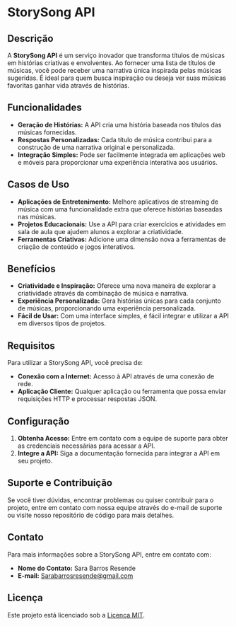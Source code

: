 # StorySong API

## Descrição

A **StorySong API** é um serviço inovador que transforma títulos de músicas em histórias criativas e envolventes. Ao fornecer uma lista de títulos de músicas, você pode receber uma narrativa única inspirada pelas músicas sugeridas. É ideal para quem busca inspiração ou deseja ver suas músicas favoritas ganhar vida através de histórias.

## Funcionalidades

- **Geração de Histórias:** A API cria uma história baseada nos títulos das músicas fornecidas.
- **Respostas Personalizadas:** Cada título de música contribui para a construção de uma narrativa original e personalizada.
- **Integração Simples:** Pode ser facilmente integrada em aplicações web e móveis para proporcionar uma experiência interativa aos usuários.

## Casos de Uso

- **Aplicações de Entretenimento:** Melhore aplicativos de streaming de música com uma funcionalidade extra que oferece histórias baseadas nas músicas.
- **Projetos Educacionais:** Use a API para criar exercícios e atividades em sala de aula que ajudem alunos a explorar a criatividade.
- **Ferramentas Criativas:** Adicione uma dimensão nova a ferramentas de criação de conteúdo e jogos interativos.

## Benefícios

- **Criatividade e Inspiração:** Oferece uma nova maneira de explorar a criatividade através da combinação de música e narrativa.
- **Experiência Personalizada:** Gera histórias únicas para cada conjunto de músicas, proporcionando uma experiência personalizada.
- **Fácil de Usar:** Com uma interface simples, é fácil integrar e utilizar a API em diversos tipos de projetos.

## Requisitos

Para utilizar a StorySong API, você precisa de:

- **Conexão com a Internet:** Acesso à API através de uma conexão de rede.
- **Aplicação Cliente:** Qualquer aplicação ou ferramenta que possa enviar requisições HTTP e processar respostas JSON.

## Configuração

1. **Obtenha Acesso:** Entre em contato com a equipe de suporte para obter as credenciais necessárias para acessar a API.
2. **Integre a API:** Siga a documentação fornecida para integrar a API em seu projeto.

## Suporte e Contribuição

Se você tiver dúvidas, encontrar problemas ou quiser contribuir para o projeto, entre em contato com nossa equipe através do e-mail de suporte ou visite nosso repositório de código para mais detalhes.

## Contato

Para mais informações sobre a StorySong API, entre em contato com:

- **Nome do Contato:** Sara Barros Resende
- **E-mail:** Sarabarrosresende@gmail.com

## Licença

Este projeto está licenciado sob a [Licença MIT](LICENSE).
